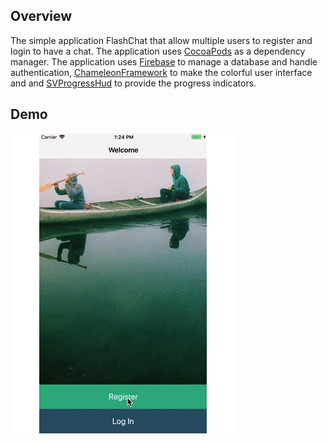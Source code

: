 ## Overview

The simple application FlashChat that allow multiple users to register and login to have a chat. The application uses [CocoaPods](https://cocoapods.org/) as a dependency manager. The application uses [Firebase](https://firebase.google.com/docs/ios/setup) to manage a database and handle authentication, [ChameleonFramework](https://github.com/ViccAlexander/Chameleon) to make the colorful user interface and and [SVProgressHud](https://github.com/SVProgressHUD/SVProgressHUD) to provide the progress indicators.

## Demo

![FlashChat](../Images/FlashChat.gif)

